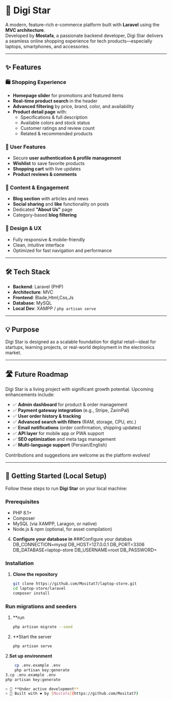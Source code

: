 # 🌟 Digi Star

A modern, feature-rich e-commerce platform built with **Laravel** using the **MVC architecture**.  
Developed by **Mostafa**, a passionate backend developer, Digi Star delivers a seamless online shopping experience for tech products—especially laptops, smartphones, and accessories.

---

## ✨ Features

### 🛍️ Shopping Experience
- **Homepage slider** for promotions and featured items  
- **Real-time product search** in the header  
- **Advanced filtering** by price, brand, color, and availability  
- **Product detail page** with:
  - Specifications & full description  
  - Available colors and stock status  
  - Customer ratings and review count  
  - Related & recommended products  

### 👤 User Features
- Secure **user authentication & profile management**  
- **Wishlist** to save favorite products  
- **Shopping cart** with live updates  
- **Product reviews & comments**  

### 📰 Content & Engagement
- **Blog section** with articles and news  
- **Social sharing** and **like** functionality on posts  
- Dedicated **"About Us"** page  
- Category-based **blog filtering**

### 🎨 Design & UX
- Fully responsive & mobile-friendly  
- Clean, intuitive interface  
- Optimized for fast navigation and performance  

---

## 🛠️ Tech Stack
- **Backend**: Laravel (PHP)  
- **Architecture**: MVC  
- **Frontend**: Blade,Html,Css,Js 
- **Database**: MySQL  
- **Local Dev**: XAMPP / `php artisan serve`

---

## 💡 Purpose
Digi Star is designed as a scalable foundation for digital retail—ideal for startups, learning projects, or real-world deployment in the electronics market.

---
## 🛣️ Future Roadmap

Digi Star is a living project with significant growth potential. Upcoming enhancements include:
- ✅ **Admin dashboard** for product & order management  
- ✅ **Payment gateway integration** (e.g., Stripe, ZarinPal)  
- ✅ **User order history & tracking**  
- ✅ **Advanced search with filters** (RAM, storage, CPU, etc.)  
- ✅ **Email notifications** (order confirmation, shipping updates)  
- ✅ **API layer** for mobile app or PWA support  
- ✅ **SEO optimization** and meta tags management  
- ✅ **Multi-language support** (Persian/English)

Contributions and suggestions are welcome as the platform evolves!

---

## 🚀 Getting Started (Local Setup)

Follow these steps to run **Digi Star** on your local machine:

### Prerequisites
- PHP 8.1+  
- Composer  
- MySQL (via XAMPP, Laragon, or native)  
- Node.js & npm (optional, for asset compilation)
4. **Configure your database in**
###Configure your databas
DB_CONNECTION=mysql
DB_HOST=127.0.0.1
DB_PORT=3306
DB_DATABASE=laptop-store
DB_USERNAME=root
DB_PASSWORD=
### Installation
1. **Clone the repository**
   ```bash
   git clone https://github.com/Mositat7/laptop-store.git
   cd laptop-store/laravel
   composer install
### Run migrations and seeders
1. **run
   ```bash
   php artisan migrate --seed
1. **Start the server
   ```bash
   php artisan serve
2.**Set up environment**
```bash
    cp .env.example .env
    php artisan key:generate
3.cp .env.example .env
php artisan key:generate

> 🔧 **Under active development**  
> 🚀 Built with ❤️ by [Mostafa](https://github.com/Mositat7)

